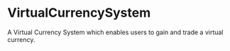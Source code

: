 # VirtualCurrencySystem
A Virtual Currency System which enables users to gain and trade a virtual currency.
